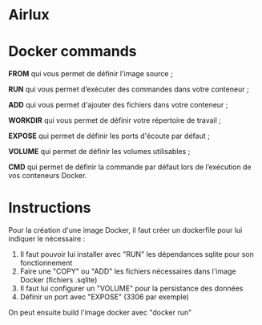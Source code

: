 # Airlux

# Docker commands

**FROM** qui vous permet de définir l'image source ;

**RUN** qui vous permet d’exécuter des commandes dans votre conteneur ;

**ADD** qui vous permet d'ajouter des fichiers dans votre conteneur ;

**WORKDIR** qui vous permet de définir votre répertoire de travail ;

**EXPOSE** qui permet de définir les ports d'écoute par défaut ;

**VOLUME** qui permet de définir les volumes utilisables ;

**CMD** qui permet de définir la commande par défaut lors de l’exécution de vos conteneurs Docker.

# Instructions

Pour la création d'une image Docker, il faut créer un dockerfile pour lui indiquer le nécessaire :

1. Il faut pouvoir lui installer avec "RUN" les dépendances sqlite pour son fonctionnement
2. Faire une "COPY" ou "ADD" les fichiers nécessaires dans l'image Docker (fichiers .sqlite)
3. Il faut lui configurer un "VOLUME" pour la persistance des données
4. Définir un port avec "EXPOSE" (3306 par exemple)

On peut ensuite build l'image docker avec "docker run"
